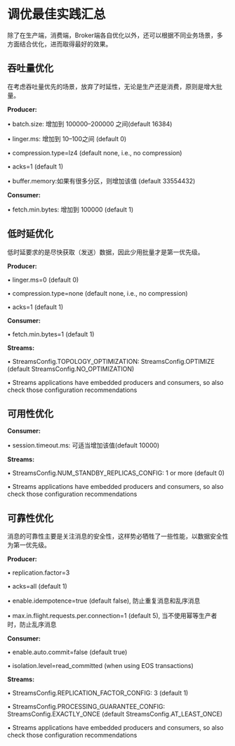 # 调优最佳实践汇总

除了在生产端，消费端，Broker端各自优化以外，还可以根据不同业务场景，多方面结合优化，进而取得最好的效果。

## 吞吐量优化

在考虑吞吐量优先的场景，放弃了时延性，无论是生产还是消费，原则是增大批量。

**Producer:** 

• batch.size: 增加到 100000–200000 之间(default 16384) 

• linger.ms: 增加到 10–100之间 (default 0)

 • compression.type=lz4 (default none, i.e., no compression) 

• acks=1 (default 1) 

• buffer.memory:如果有很多分区，则增加该值 (default 33554432) 

**Consumer:**

 • fetch.min.bytes: 增加到 100000 (default 1)

## 低时延优化

低时延要求的是尽快获取（发送）数据，因此少用批量才是第一优先级。

**Producer:** 

• linger.ms=0 (default 0) 

• compression.type=none (default none, i.e., no compression) 

• acks=1 (default 1) 

**Consumer:**

 • fetch.min.bytes=1 (default 1) 

**Streams:** 

• StreamsConfig.TOPOLOGY_OPTIMIZATION: StreamsConfig.OPTIMIZE (default StreamsConfig.NO_OPTIMIZATION) 

• Streams applications have embedded producers and consumers, so also check those configuration recommendations

## 可用性优化

**Consumer:**

 • session.timeout.ms: 可适当增加该值(default 10000)

 **Streams:** 

• StreamsConfig.NUM_STANDBY_REPLICAS_CONFIG: 1 or more (default 0)

 • Streams applications have embedded producers and consumers, so also check those configuration recommendations

## 可靠性优化

消息的可靠性主要是关注消息的安全性，这样势必牺牲了一些性能，以数据安全性为第一优先级。

**Producer:** 

• replication.factor=3 

• acks=all (default 1) 

• enable.idempotence=true (default false), 防止重复消息和乱序消息

• max.in.flight.requests.per.connection=1 (default 5), 当不使用幂等生产者时，防止乱序消息

**Consumer:** 

• enable.auto.commit=false (default true)

 • isolation.level=read_committed (when using EOS transactions) 

**Streams:**

 • StreamsConfig.REPLICATION_FACTOR_CONFIG: 3 (default 1)

 • StreamsConfig.PROCESSING_GUARANTEE_CONFIG: StreamsConfig.EXACTLY_ONCE (default StreamsConfig.AT_LEAST_ONCE) 

• Streams applications have embedded producers and consumers, so also check those configuration recommendations